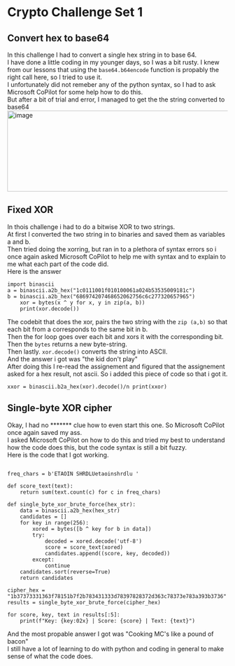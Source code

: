 # Crypto Challenge Set 1
## Convert hex to base64
In this challenge I had to convert a single hex string in to base 64.  
I have done a little coding in my younger days, so I was a bit rusty. I knew from our lessons that using the `base64.b64encode` function is propably the right call here, so I tried to use it.  
I unfortunately did not remeber any of the python syntax, so I had to ask Microsoft CoPilot for some help how to do this.  
But after a bit of trial and error, I managed to get the the string converted to base64  
<img width="608" height="185" alt="image" src="https://github.com/user-attachments/assets/529af128-c74f-4019-b298-de938cdac6ca" />  
## Fixed XOR
In thois challenge i had to do a bitwise XOR to two strings.  
At first I converted the two string in to binaries and saved them as variables a and b.  
Then tried doing the xorring, but ran in to a plethora of syntax errors so i once again asked Microsoft CoPilot to help me with syntax and to explain to me what each part of the code did.  
Here is the answer  
```
import binascii
a = binascii.a2b_hex("1c0111001f010100061a024b53535009181c")
b = binascii.a2b_hex("686974207468652062756c6c277320657965")
    xor = bytes(x ^ y for x, y in zip(a, b))
    print(xor.decode())
```

The codebit that does the xor, pairs the two string with the `zip (a,b)` so that each bit from a corresponds to the same bit in b.  
Then the for loop goes over each bit and xors it with the corresponding bit.  
Then the `bytes` returns a new byte-string.  
Then lastly. `xor.decode()` converts the string into ASCII.  
And the answer i got was "the kid don't play"  
After doing this I re-read the assignement and figured that the assignement asked for a hex result, not ascii. So i added this piece of code so that i got it.  

`xxor = binascii.b2a_hex(xor).decode()/n print(xxor)`  

## Single-byte XOR cipher
Okay, I had no ******* clue how to even start this one. So Microsoft CoPilot once again saved my ass.  
I asked Microsoft CoPilot on how to do this and tried my best to understand how the code does this, but the code syntax is still a bit fuzzy.  
Here is the code that I got working.  
```import binascii

freq_chars = b'ETAOIN SHRDLUetaoinshrdlu '

def score_text(text):
    return sum(text.count(c) for c in freq_chars)

def single_byte_xor_brute_force(hex_str):
    data = binascii.a2b_hex(hex_str)
    candidates = []
    for key in range(256):
        xored = bytes([b ^ key for b in data])
        try:
            decoded = xored.decode('utf-8')
            score = score_text(xored)
            candidates.append((score, key, decoded))
        except:
            continue
    candidates.sort(reverse=True)
    return candidates

cipher_hex = "1b37373331363f78151b7f2b783431333d78397828372d363c78373e783a393b3736"
results = single_byte_xor_brute_force(cipher_hex)

for score, key, text in results[:5]:
    print(f"Key: {key:02x} | Score: {score} | Text: {text}")
````

And the most propable answer I got was "Cooking MC's like a pound of bacon"  
I still have a lot of learning to do with python and coding in general to make sense of what the code does.  






